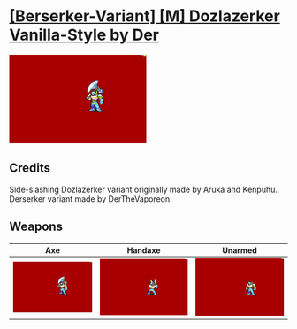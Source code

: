 # [\[Berserker-Variant\] \[M\] Dozlazerker Vanilla-Style by Der](./)

<img src="./3.%20Axe/Axe_000.png" alt="[Berserker-Variant] [M] Dozlazerker Vanilla-Style by Der standing" />

## Credits

Side-slashing Dozlazerker variant originally made by Aruka and Kenpuhu.
Derserker variant made by DerTheVaporeon.

## Weapons


|Axe |Handaxe |Unarmed |
|  :---: | :---: | :---: |
| <img alt="Axe animation" src="./3.%20Axe/Axe.gif" /> | <img alt="Handaxe animation" src="./4.%20Handaxe/Handaxe.gif" /> | <img alt="Unarmed animation" src="./8.%20Unarmed/Unarmed.gif" /> |
